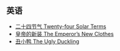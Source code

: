 ## 英语

* [二十四节气 Twenty-four Solar Terms](twenty-four-solar-term)
* [皇帝的新装 The Emperor’s New Clothes](../wjch/New-Clothes)
* [丑小鸭 The Ugly Duckling](../wjch/the-ugly-duckling)